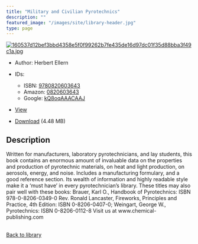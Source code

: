```yaml
---
title: "Military and Civilian Pyrotechnics"
description: ""
featured_image: "/images/site/library-header.jpg"
type: page
---
```


<a href="https://drive.google.com/uc?export=view&id=1UM_A2FxHYf4IVY-nHy18gfHqbh5Gw1X3" target="_blank">![160537d12bef3bbd4358e5f0f99262b7fe435de16d97dc01f35d88bba3f49c1a.jpg](/images/library/160537d12bef3bbd4358e5f0f99262b7fe435de16d97dc01f35d88bba3f49c1a.jpg)</a>
* Author: Herbert Ellern
* IDs:
  * ISBN: <a href="https://www.worldcat.org/isbn/9780820603643" target="_blank">9780820603643</a>
  * Amazon: <a href="https://www.amazon.com/dp/0820603643" target="_blank">0820603643</a>
  * Google: <a href="https://books.google.com/books?id=kQ8oqAAACAAJ" target="_blank">kQ8oqAAACAAJ</a>
* <a href="https://drive.google.com/uc?export=view&id=1UM_A2FxHYf4IVY-nHy18gfHqbh5Gw1X3" target="_blank">View</a>

* [Download](https://drive.google.com/uc?export=download&id=1UM_A2FxHYf4IVY-nHy18gfHqbh5Gw1X3) (4.48 MB)

## Description<div>
<p>Written for manufacturers, laboratory pyrotechnicians, and lay students, this book contains an enormous amount of invaluable data on the properties and production of pyrotechnic materials, on heat and light production, on aerosols, energy, and noise. Includes a manufacturing formulary, and a good reference section. Its wealth of information and highly readable style make it a ‘must have’ in every pyrotechnician’s library. These titles may also pair well with these books: Brauer, Karl O., Handbook of Pyrotechnics: ISBN 978-0-8206-0349-0 Rev. Ronald Lancaster, Fireworks, Principles and Practice, 4th Edition: ISBN 0-8206-0407-0; Weingart, George W., Pyrotechnics: ISBN 0-8206-0112-8 Visit us at www.chemical-publishing.com</p></div>

<br />[Back to library](/library/)
